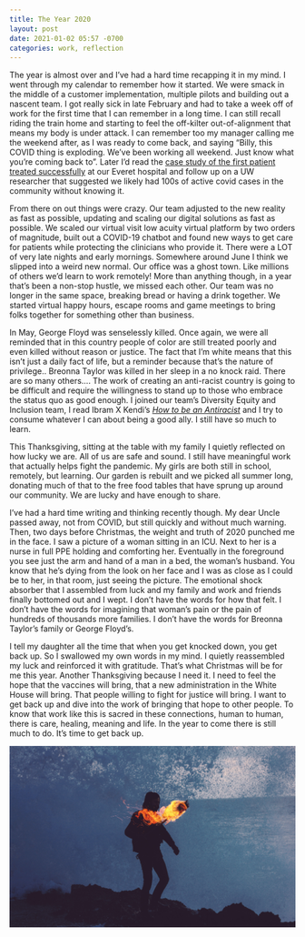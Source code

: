```yaml
---
title: The Year 2020
layout: post
date: 2021-01-02 05:57 -0700
categories: work, reflection 
---
```

The year is almost over and I’ve had a hard time recapping it in my mind. I went through my calendar to remember how it started.  We were smack in the middle of a customer implementation, multiple pilots and building out a nascent team.  I got really sick in late February and had to take a week off of work for the first time that I can remember in a long time.  I can still recall riding the train home and starting to feel the off-kilter out-of-alignment that means my body is under attack.  I can remember too my manager calling me the weekend after, as I was ready to come back, and saying “Billy, this COVID thing is exploding.  We’ve been working all weekend.  Just know what you’re coming back to”.  Later I’d read the [case study of the first patient treated successfully](https://www.nejm.org/doi/full/10.1056/NEJMoa2001191) at our Everet hospital and follow up on a UW researcher that suggested we likely had 100s of active covid cases in the community without knowing it.

From there on out things were crazy.  Our team adjusted to the new reality as fast as possible, updating and scaling our digital solutions as fast as possible.  We scaled our virtual visit low acuity virtual platform by two orders of magnitude, built out a COVID-19 chatbot and found new ways to get care for patients while protecting the clinicians who provide it.  There were a LOT of very late nights and early mornings.  Somewhere around June I think we slipped into a weird new normal.  Our office was a ghost town.  Like millions of others we’d learn to work remotely!  More than anything though, in a year that’s been a non-stop hustle, we missed each other.  Our team was no longer in the same space, breaking bread or having a drink together.  We started virtual happy hours, escape rooms and game meetings to bring folks together for something other than business.

In May, George Floyd was senselessly killed.  Once again, we were all reminded that in this country people of color are still treated poorly and even killed without reason or justice.  The fact that I’m white means that this isn’t just a daily fact of life, but a reminder because that’s the nature of privilege..  Breonna Taylor was killed in her sleep in a no knock raid.  There are so many others....  The work of creating an anti-racist country is going to be difficult and require the willingness to stand up to those who embrace the status quo as good enough.  I joined our team’s Diversity Equity and Inclusion team, I read Ibram X Kendi’s [*How to be an Antiracist*](https://www.powells.com/book/how-to-be-an-antiracist-9780525509288) and I try to consume whatever I can about being a good ally.  I still have so much to learn.

This Thanksgiving, sitting at the table with my family I quietly reflected on how lucky we are.  All of us are safe and sound.  I still have meaningful work that actually helps fight the pandemic.  My girls are both still in school, remotely, but learning.  Our garden is rebuilt and we picked all summer long, donating much of that to the free food tables that have sprung up around our community.  We are lucky and have enough to share.

I’ve had a hard time writing and thinking recently though.  My dear Uncle passed away, not from COVID, but still quickly and without much warning.  Then, two days before Christmas, the weight and truth of 2020 punched me in the face.  I saw a picture of a woman sitting in an ICU.  Next to her is a nurse in full PPE holding and comforting her.  Eventually in the foreground you see just the arm and hand of a man in a bed, the woman’s husband.  You know that he’s dying from the look on her face and I was as close as I could be to her, in that room, just seeing the picture.  The emotional shock absorber that I assembled from luck and my family and work and friends finally bottomed out and I wept.  I don’t have the words for how that felt.  I don’t have the words for imagining that woman’s pain or the pain of hundreds of thousands more families.  I don’t have the words for Breonna Taylor’s family or George Floyd’s.

I tell my daughter all the time that when you get knocked down, you get back up.  So I swallowed my own words in my mind.  I quietly reassembled my luck and reinforced it with gratitude.  That’s what Christmas will be for me this year.  Another Thanksgiving because I need it.  I need to feel the hope that the vaccines will bring, that a new administration in the White House will bring.  That people willing to fight for justice will bring.  I want to get back up and dive into the work of bringing that hope to other people.  To know that work like this is sacred in these connections, human to human, there is care, healing, meaning and life.  In the year to come there is still much to do.  It’s time to get back up.

![Moving Ahead](/images/twilightTorch.jpg)
